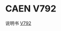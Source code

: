 <!-- V792.md --- 
;; 
;; Description: 
;; Author: Hongyi Wu(吴鸿毅)
;; Email: wuhongyi@qq.com 
;; Created: 四 6月  1 09:44:46 2017 (+0800)
;; Last-Updated: 五 6月  2 18:17:03 2017 (+0800)
;;           By: Hongyi Wu(吴鸿毅)
;;     Update #: 2
;; URL: http://wuhongyi.cn -->

# CAEN V792

说明书 [V792](http://wuhongyi.cn/DAQNote/pdf/ElectronicsModules/CAEN/v792_rev18.pdf)


<!-- V792.md ends here -->
